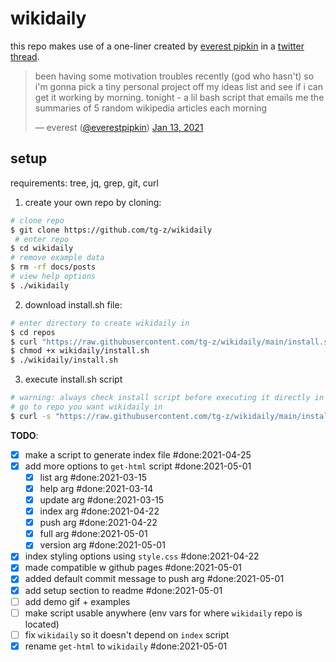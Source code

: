 # wikidaily

this repo makes use of a one-liner created by [everest pipkin](https://everest-pipkin.com/) in a [twitter thread](https://twitter.com/everestpipkin/status/1349274983651012609).

> been having some motivation troubles recently (god who hasn't) so i'm gonna pick a tiny personal project off my ideas list and see if i can get it working by morning. tonight - a lil bash script that emails me the summaries of 5 random wikipedia articles each morning
> 
> — everest ([@everestpipkin](https://twitter.com/everestpipkin)) [Jan 13, 2021](https://twitter.com/everestpipkin/status/1349274983651012609)
## setup

requirements: tree, jq, grep, git, curl

1) create your own repo by cloning:
```sh
# clone repo
$ git clone https://github.com/tg-z/wikidaily
 # enter repo
$ cd wikidaily
# remove example data
$ rm -rf docs/posts
# view help options
$ ./wikidaily
```

2) download install.sh file:
```sh
# enter directory to create wikidaily in
$ cd repos
$ curl "https://raw.githubusercontent.com/tg-z/wikidaily/main/install.sh" -o wikidaily/install.sh
$ chmod +x wikidaily/install.sh
$ ./wikidaily/install.sh
```

3) execute install.sh script
```sh
# warning: always check install script before executing it directly in your shell. confirm it does what you want it to and isn't malicious.
# go to repo you want wikidaily in
$ curl -s "https://raw.githubusercontent.com/tg-z/wikidaily/main/install.sh" | bash
```

__TODO__:
- [x] make a script to generate index file #done:2021-04-25
- [x] add more options to `get-html` script #done:2021-05-01
  - [x] list arg #done:2021-03-15
  - [x] help arg #done:2021-03-14
  - [x] update arg #done:2021-03-15
  - [x] index arg #done:2021-04-22
  - [x] push arg #done:2021-04-22
  - [x] full arg #done:2021-05-01
  - [x] version arg #done:2021-05-01
- [x] index styling options using `style.css` #done:2021-04-22
- [x] made compatible w github pages #done:2021-05-01
- [x] added default commit message to push arg #done:2021-05-01
- [x] add setup section to readme #done:2021-05-01
- [ ] add demo gif + examples
- [ ] make script usable anywhere (env vars for where `wikidaily` repo is located)
- [ ] fix `wikidaily` so it doesn't depend on `index` script
- [x] rename `get-html` to `wikidaily` #done:2021-05-01
